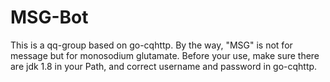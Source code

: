 # MSG-Bot
This is a qq-group based on go-cqhttp.
By the way, "MSG" is not for message but for monosodium glutamate.
Before your use, make sure there are jdk 1.8 in your Path, and correct username and password in go-cqhttp.
